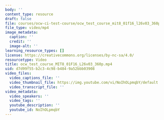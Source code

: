 ```yaml
---
body: ''
content_type: resource
draft: false
file: courses/ocw-ci-test-course/ocw_test_course_mit8_01f16_l26v03_360p_360p_16_9.mp4
file_type: video/mp4
image_metadata:
  caption: ''
  credit: ''
  image-alt: ''
learning_resource_types: []
license: https://creativecommons.org/licenses/by-nc-sa/4.0/
resourcetype: Video
title: ocw_test_course_MIT8_01F16_L26v03_360p.mp4
uid: d7d99f55-b2c3-4c98-b484-9a52bbb03908
video_files:
  video_captions_file: ''
  video_thumbnail_file: https://img.youtube.com/vi/NoIhOLpmqbY/default.jpg
  video_transcript_file: ''
video_metadata:
  video_speakers: ''
  video_tags: ''
  youtube_description: ''
  youtube_id: NoIhOLpmqbY
---
```

